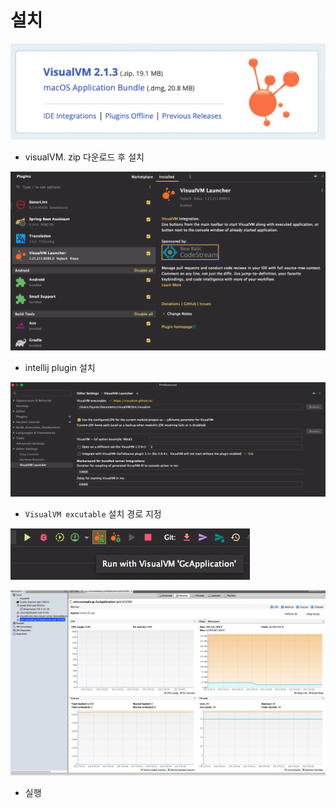 # 설치

![](<../../../.gitbook/assets/image (15).png>)

* visualVM. zip 다운로드 후 설치

![](<../../../.gitbook/assets/image (3) (1).png>)

* intellij plugin 설치&#x20;

![](<../../../.gitbook/assets/image (2).png>)

* `VisualVM excutable` 설치 경로 지정&#x20;

![](<../../../.gitbook/assets/image (10).png>)

![](<../../../.gitbook/assets/image (1).png>)

* 실행&#x20;

